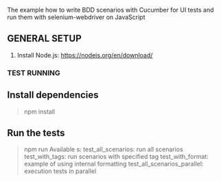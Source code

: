 The example how to write BDD scenarios with Cucumber for UI tests and run them with selenium-webdriver on JavaScript

## GENERAL SETUP
1. Install Node.js: https://nodejs.org/en/download/

### TEST RUNNING

## Install dependencies
> npm install

## Run the tests
> npm run <task> 
Available <task>s:
    test_all_scenarios: run all scenarios
    test_with_tags: run scenarios with specified tag
    test_with_format: example of using internal formatting
    test_all_scenarios_parallel: execution tests in parallel
